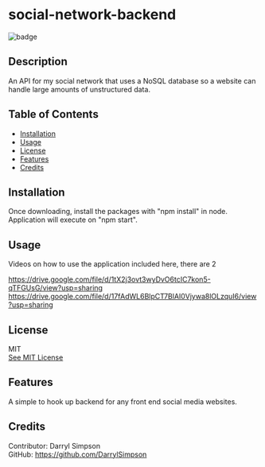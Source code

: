 # social-network-backend

![badge](https://img.shields.io/badge/JavaScript-100%25-blue)

  ## Description
  An API for my social network that uses a NoSQL database so a website can handle large amounts of unstructured data.



  ## Table of Contents

  * [Installation](#installation)
  * [Usage](#usage)
  * [License](#license)
  * [Features](#features)
  * [Credits](#credits)

  ## Installation
        
  Once downloading, install the packages with "npm install" in node. Application will execute on "npm start".
  
  ## Usage
  
  Videos on how to use the application included here, there are 2
  
  https://drive.google.com/file/d/1tX2j3ovt3wyDvO6tcIC7kon5-qTFGUsG/view?usp=sharing 
  https://drive.google.com/file/d/17fAdWL6BlpCT7BlAI0Vjywa8lOLzquI6/view?usp=sharing
  
      
  ## License
  MIT
  <br>
  [See MIT License](https://choosealicense.com/licenses/mit)

  ## Features
    
  A simple to hook up backend for any front end social media websites. 

 ## Credits
    
  Contributor: Darryl Simpson  
  GitHub: https://github.com/DarrylSimpson